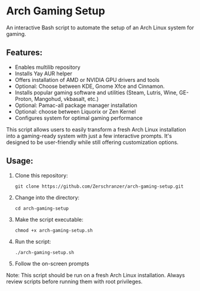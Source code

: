 # Arch Gaming Setup

An interactive Bash script to automate the setup of an Arch Linux system for gaming.

## Features:

- Enables multilib repository
- Installs Yay AUR helper
- Offers installation of AMD or NVIDIA GPU drivers and tools
- Optional: Choose between KDE, Gnome Xfce and Cinnamon.
- Installs popular gaming software and utilities (Steam, Lutris, Wine, GE-Proton, Mangohud, vkbasalt, etc.)
- Optional: Pamac-all package manager installation
- Optional: choose between Liquorix or Zen Kernel
- Configures system for optimal gaming performance

This script allows users to easily transform a fresh Arch Linux installation into a gaming-ready system with just a few interactive prompts. It's designed to be user-friendly while still offering customization options.

## Usage:

1. Clone this repository:

   ```
   git clone https://github.com/Zerschranzer/arch-gaming-setup.git
   ```

2. Change into the directory:

   ```
   cd arch-gaming-setup
   ```

3. Make the script executable:

   ```
   chmod +x arch-gaming-setup.sh
   ```

4. Run the script:

   ```
   ./arch-gaming-setup.sh
   ```

5. Follow the on-screen prompts

Note: This script should be run on a fresh Arch Linux installation. Always review scripts before running them with root privileges.
